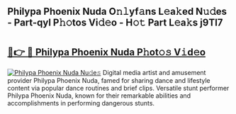 ## Philypa Phoenix Nuda O𝚗𝚕yf𝚊ns L𝚎a𝚔ed N𝚞𝚍es - Part-qyl P𝚑𝚘tos Vi𝚍𝚎o - H𝚘𝚝 Part L𝚎a𝚔s j9TI7

# <h2><a href="http://kf196do.oniu.top/?m=Philypa+Phoenix+Nuda">🔗👉 🔴 Philypa Phoenix Nuda P𝚑ot𝚘𝚜 V𝚒d𝚎o</a></h2>

[![Philypa Phoenix Nuda Nu𝚍e𝚜](https://i.imgur.com/0qMVB7G.gif)](http://kf196do.oniu.top/?m=Philypa+Phoenix+Nuda)
Digital media artist and amusement provider Philypa Phoenix Nuda, famed for sharing dance and lifestyle content via popular dance routines and brief clips. Versatile stunt performer Philypa Phoenix Nuda, known for their remarkable abilities and accomplishments in performing dangerous stunts.  
